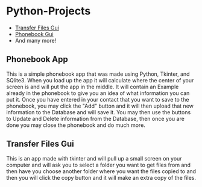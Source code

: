 # Python-Projects
 * [Transfer Files Gui](https://github.com/Canadianfaller7/Python-Projects/tree/main/File%20Transfer/ "Named link title")
 * [Phonebook Gui](https://github.com/Canadianfaller7/Python-Projects/tree/main/Phonebook%20App/ "Named link title")
 * And many more!
  
## Phonebook App
  This is a simple phonebook app that was made using Python, Tkinter, and SQlite3. When you load up the app it will calculate where the center of your screen is and will put the app in the middle. It will contain an Example already in the phonebook to give you an idea of what information you can put it. Once you have entered in your contact that you want to save to the phonebook, you may click the "Add" button and it will then upload that new information to the Database and will save it. You may then use the buttons to Update and Delete information from the Database, then once you are done you may close the phonebook and do much more. 

## Transfer Files Gui
  This is an app made with tkinter and will pull up a small screen on your computer and will ask you to select a folder you want to get files from and then have you choose another folder where you want the files copied to and then you will click the copy button and it will make an extra copy of the files.
  
